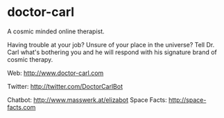 doctor-carl
===========
A cosmic minded online therapist.

Having trouble at your job? Unsure of your place in the universe? Tell Dr. Carl what's bothering you and he will respond with his signature brand of cosmic therapy.

Web: http://www.doctor-carl.com

Twitter: http://twitter.com/DoctorCarlBot

Chatbot: http://www.masswerk.at/elizabot
Space Facts: http://space-facts.com